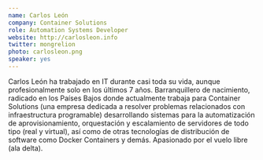 ```yaml
---
name: Carlos León
company: Container Solutions
role: Automation Systems Developer
website: http://carlosleon.info
twitter: mongrelion
photo: carlosleon.png
speaker: yes
---
```

Carlos León ha trabajado en IT durante casi toda su vida, aunque profesionalmente solo en los últimos 7 años. Barranquillero de nacimiento, radicado en los Países Bajos donde actualmente trabaja para Container Solutions (una empresa dedicada a resolver problemas relacionados con infraestructura programable) desarrollando sistemas para la automatización de aprovisionamiento, orquestación y escalamiento de servidores de todo tipo (real y virtual), así como de otras tecnologías de distribución de software como Docker Containers y demás. Apasionado por el vuelo libre (ala delta).
